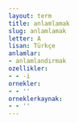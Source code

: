 ```yaml
---
layout: term
title: anlamlamak
slug: anlamlamak
letter: A
lisan: Türkçe
anlamlar:
- anlamlandırmak
ozellikler:
- - -i
ornekler:
- - ''
orneklerkaynak:
- - ''
---
```

